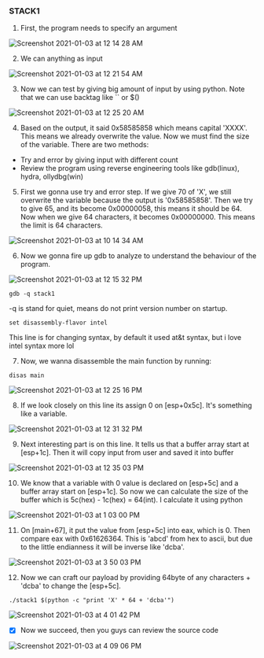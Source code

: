 ### STACK1

1. First, the program needs to specify an argument

![Screenshot 2021-01-03 at 12 14 28 AM](https://user-images.githubusercontent.com/32232422/103469129-a6061300-4d15-11eb-9fc3-f1818aeafd0f.png)

2. We can anything as input 

![Screenshot 2021-01-03 at 12 21 54 AM](https://user-images.githubusercontent.com/32232422/103469209-abb02880-4d16-11eb-931d-90095f868f0b.png)

3. Now we can test by giving big amount of input by using python. Note that we can use backtag like `` or $()

![Screenshot 2021-01-03 at 12 25 20 AM](https://user-images.githubusercontent.com/32232422/103469241-1d887200-4d17-11eb-90e1-9833826bb656.png)

4. Based on the output, it said 0x58585858 which means capital 'XXXX'. This means we already overwrite the value. Now we must find the size of the variable. There are two methods:
- Try and error by giving input with different count
- Review the program using reverse engineering tools like gdb(linux), hydra, ollydbg(win)

5. First we gonna use try and error step. If we give 70 of 'X', we still overwrite the variable because the output is '0x58585858'. Then we try to give 65, and its become 0x00000058, this means it should be 64. Now when we give 64 characters, it becomes 0x00000000. This means the limit is 64 characters.

![Screenshot 2021-01-03 at 10 14 34 AM](https://user-images.githubusercontent.com/32232422/103476334-7bde4080-4d69-11eb-8086-f0c6ea8ab472.png)

6. Now we gonna fire up gdb to analyze to understand the behaviour of the program.

![Screenshot 2021-01-03 at 12 15 32 PM](https://user-images.githubusercontent.com/32232422/103478289-59a0ee80-4d7a-11eb-9594-0dc6360e297a.png)

```
gdb -q stack1
```
-q is stand for quiet, means do not print version number on startup.

```
set disassembly-flavor intel
```
This line is for changing syntax, by default it used at&t syntax, but i love intel syntax more lol

7. Now, we wanna disassemble the main function by running:
```
disas main
```

![Screenshot 2021-01-03 at 12 25 16 PM](https://user-images.githubusercontent.com/32232422/103478470-c963a900-4d7b-11eb-9363-3d275bff6caf.png)

8. If we look closely on this line its assign 0 on [esp+0x5c]. It's something like a variable.

![Screenshot 2021-01-03 at 12 31 32 PM](https://user-images.githubusercontent.com/32232422/103478588-8f46d700-4d7c-11eb-91b3-2c578a8804ff.png)

9. Next interesting part is on this line. It tells us that a buffer array start at [esp+1c]. Then it will copy input from user and saved it into buffer 

![Screenshot 2021-01-03 at 12 35 03 PM](https://user-images.githubusercontent.com/32232422/103478655-0f6d3c80-4d7d-11eb-97e5-54c7884799c2.png)

10. We know that a variable with 0 value is declared on [esp+5c] and a buffer array start on [esp+1c]. So now we can calculate the size of the buffer which is 5c(hex) - 1c(hex) = 64(int). I calculate it using python

![Screenshot 2021-01-03 at 1 03 00 PM](https://user-images.githubusercontent.com/32232422/103479201-f797b780-4d80-11eb-9e41-ce1341a38794.png)

11. On [main+67], it put the value from [esp+5c] into eax, which is 0. Then compare eax with 0x61626364. This is 'abcd' from hex to ascii, but due to the little endianness it will be inverse like 'dcba'.

![Screenshot 2021-01-03 at 3 50 03 PM](https://user-images.githubusercontent.com/32232422/103482920-8cf27600-4d98-11eb-8a54-99e0bb30a6b6.png)

12. Now we can craft our payload by providing 64byte of any characters + 'dcba' to change the [esp+5c]. 
```
./stack1 $(python -c "print 'X' * 64 + 'dcba'")
```

![Screenshot 2021-01-03 at 4 01 42 PM](https://user-images.githubusercontent.com/32232422/103483168-4b62ca80-4d9a-11eb-8218-5719c0a0d865.png)

- [x] Now we succeed, then you guys can review the source code

![Screenshot 2021-01-03 at 4 09 06 PM](https://user-images.githubusercontent.com/32232422/103483280-fbd0ce80-4d9a-11eb-9844-a5d9d6a96916.png)
